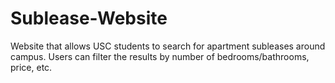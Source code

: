 # Sublease-Website

Website that allows USC students to search for apartment subleases around campus.  Users can filter the results by number of bedrooms/bathrooms, price, etc.
